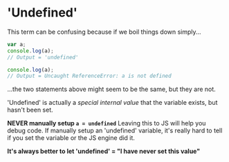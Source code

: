# 'Undefined'

This term can be confusing because if we boil things down simply...

```javascript
var a;
console.log(a);
// Output = 'undefined'
```

```javascript
console.log(a);
// Output = Uncaught ReferenceError: a is not defined
```

...the two statements above might seem to be the same, but they are not.

'Undefined' is actually a *special internal value* that the variable exists, but hasn't been set.

**NEVER manually setup `a = undefined`** Leaving this to JS will help you debug code. If manually setup an 'undefined' variable, it's really hard to tell if you set the variable or the JS engine did it.

**It's always better to let 'undefined' = "I have never set this value"**

